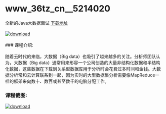 # www_36tz_cn__5214020
全新的Java大数据面试
[下载地址](http://www.36tz.cn/article/5214020 "下载地址")
<br/></br>[![download](http://36tz.cn/muke_img/2020_06_1-97-300x222.png "下载地址")](http://www.36tz.cn/article/5214020 "下载地址")
<br/></br>### 课程介绍:<br/></br>随着云时代的来临，大数据（Big data）也吸引了越来越多的关注。分析师团队认为，大数据（Big data）通常用来形容一个公司创造的大量非结构化数据和半结构化数据，这些数据在下载到关系型数据库用于分析时会花费过多时间和金钱。大数据分析常和云计算联系到一起，因为实时的大型数据集分析需要像MapReduce一样的框架来向数十、数百或甚至数千的电脑分配工作。

### 课程截图:
[![download](http://36tz.cn/muke_img/2020_06_2-109.png "下载地址")](http://www.36tz.cn/article/5214020 "下载地址")
